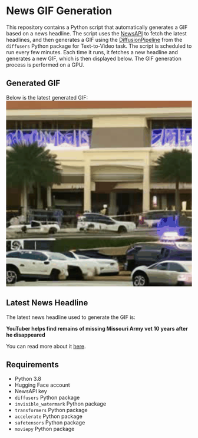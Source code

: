 # News GIF Generation
This repository contains a Python script that automatically generates a GIF based on a news headline. The script uses the [NewsAPI](https://newsapi.org/) to fetch the latest headlines, and then generates a GIF using the [DiffusionPipeline](https://github.com/huggingface/diffusers) from the `diffusers` Python package for Text-to-Video task.
The script is scheduled to run every few minutes. Each time it runs, it fetches a new headline and generates a new GIF, which is then displayed below. The GIF generation process is performed on a GPU.

## Generated GIF
Below is the latest generated GIF:
![Generated GIF](output.gif?raw=true&v=1703758180)

## Latest News Headline
The latest news headline used to generate the GIF is:

**YouTuber helps find remains of missing Missouri Army vet 10 years after he disappeared**

You can read more about it [here](https://nypost.com/2023/12/27/news/youtuber-james-hinkle-helps-lead-cops-to-remains-of-missouri-man-donnie-erwin-missing-since-2013/).

## Requirements
- Python 3.8
- Hugging Face account
- NewsAPI key
- `diffusers` Python package
- `invisible_watermark` Python package
- `transformers` Python package
- `accelerate` Python package
- `safetensors` Python package
- `moviepy` Python package
